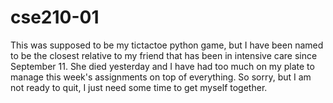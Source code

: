 # cse210-01
This was supposed to be my tictactoe python game, but I have been named to be the closest relative to my friend that has been in intensive care since September 11. She died yesterday and I have had too much on my plate to manage this week's assignments on top of everything. So sorry, but I am not ready to quit, I just need some time to get myself together.

